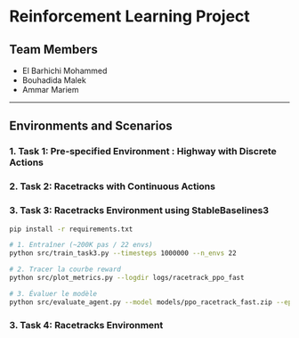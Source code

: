 # Reinforcement Learning Project

## Team Members

- El Barhichi Mohammed
- Bouhadida Malek
- Ammar Mariem

---


## Environments and Scenarios

### 1. Task 1: Pre-specified Environment : **Highway with Discrete Actions**


### 2. Task 2: **Racetracks with Continuous Actions**


### 3. Task 3: **Racetracks Environment using StableBaselines3**


```bash
pip install -r requirements.txt

# 1. Entraîner (~200K pas / 22 envs)
python src/train_task3.py --timesteps 1000000 --n_envs 22

# 2. Tracer la courbe reward
python src/plot_metrics.py --logdir logs/racetrack_ppo_fast

# 3. Évaluer le modèle
python src/evaluate_agent.py --model models/ppo_racetrack_fast.zip --episodes 10
```


### 3. Task 4: **Racetracks Environment**


